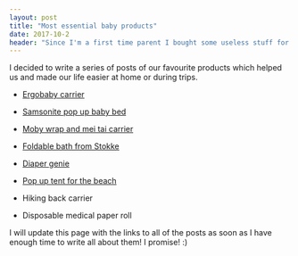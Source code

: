 ```yaml
---
layout: post
title: "Most essential baby products"
date: 2017-10-2
header: "Since I'm a first time parent I bought some useless stuff for Pixie. It's very hard to decide what is really needed. The shops are full with essentials but you won't use most of them. Especially if you want to be prepared for everything and you think, as I did, that it is easier to buy all the baby products in advance rather than sending out the hubby shopping because you have to stay home with the baby."
---
```

I decided to write a series of posts of our favourite products which helped us and made our life easier at home or during trips.

* [Ergobaby carrier](/blog/2017/10/06/ergobaby-carrier)

* [Samsonite pop up baby bed](/blog/2017/10/09/samsonite-pop-up-bed)

* [Moby wrap and mei tai carrier](/blog/2017/10/16/moby-stretch-wrap-and-mei-tai)

* [Foldable bath from Stokke](/blog/2017/10/27/foldable-bath-from-stokke)

* [Diaper genie](/blog/2017/11/27/diaper-genie)

* [Pop up tent for the beach](/2018/04/03/pop-up-tent-for-the-beach.html)

* Hiking back carrier

* Disposable medical paper roll 

I will update this page with the links to all of the posts as soon as I have enough time to write all about them! I promise! :)
